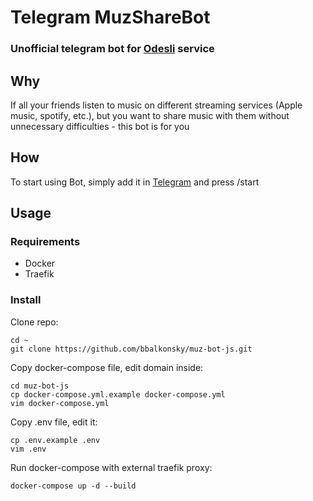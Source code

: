 # Telegram MuzShareBot
### Unofficial telegram bot for [Odesli](https://odesli.co) service

## Why

If all your friends listen to music on different streaming services (Apple music, spotify, etc.), but you want to share music with them without unnecessary difficulties - this bot is for you

## How

To start using Bot, simply add it in [Telegram](http://t.me/muzsharebot) and press /start


## Usage
### Requirements 
* Docker
* Traefik

### Install
Clone repo:
```
cd ~
git clone https://github.com/bbalkonsky/muz-bot-js.git
```
Copy docker-compose file, edit domain inside:
```
cd muz-bot-js
cp docker-compose.yml.example docker-compose.yml
vim docker-compose.yml
```
Copy .env file, edit it:
```
cp .env.example .env
vim .env
```
Run docker-compose with external traefik proxy:
```
docker-compose up -d --build
```

